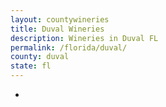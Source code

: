 ```yaml
---
layout: countywineries
title: Duval Wineries
description: Wineries in Duval FL
permalink: /florida/duval/
county: duval
state: fl
---
```

-
